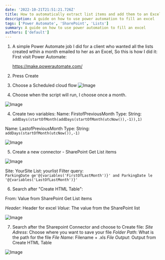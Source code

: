 ```yaml
---
date: '2022-10-21T21:51:21.726Z'
title: How to automatically extract list items and add them to an Excel using Power Automate
description: A guide on how to use power automation to fill an excel
tags: ['Power Automate', 'SharePoint', 'Lists']
summary: A guide on how to use power automation to fill an excel
authors: ['default']
---
```


1. A simple Power Automate job I did for a client who wanted all the lists created wthin a month emailed to her as an Excel, So this is how I did it:
   First visit Power Automate:

   https://make.powerautomate.com/

2. Press Create

3. Choose a Scheduled cloud flow
   ![Image](/static/images/assets/ExcelusingPowerAutomate/0.png)

4. Choose when the script will run, I choose once a month.

![Image](/static/images/assets/ExcelusingPowerAutomate/2.png)

4. Create two variables:
   Name: FirstofPreviousMonth
   Type: String:
   `addDays(startOfMonth(addDays(startOfMonth(utcNow()),-1)),1)`

Name: LastofPreviousMonth
Type: String:
`addDays(startOfMonth(utcNow()),-1)`

![Image](/static/images/assets/ExcelusingPowerAutomate/3.png)

5.  Create a new connector - SharePoint Get List items

![Image](/static/images/assets/ExcelusingPowerAutomate/4.png)

Site: YourSite
List: yourlist
Filter query:  
`ParkingDate ge'@{variables('FirstOfLastMonth')}' and ParkingDate le '@{variables('LastOfLastMonth')}'`

6. Search after "Create HTML Table":

From: Value from SharePoint Get List items

_Header_: Header for excel
_Value_: The value from the SharePoint list

![Image](/static/images/assets/ExcelusingPowerAutomate/5.png)

7. Search after the Sharepoint Connector and choose to Create file:
   _Site Adress_: Choose where you want to save your file
   _Folder Path_: What is the path for the file
   _File Name_: Filename + .xls
   _File Output_: Output from Create HTML Table

![Image](/static/images/assets/ExcelusingPowerAutomate/6.png)
